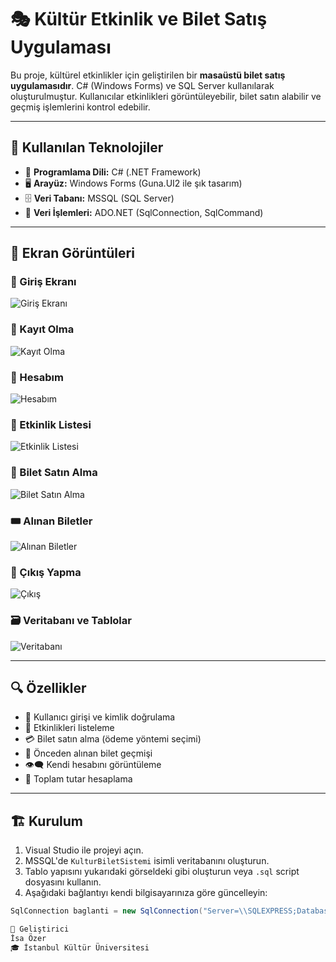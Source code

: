 # 🎭 Kültür Etkinlik ve Bilet Satış Uygulaması

Bu proje, kültürel etkinlikler için geliştirilen bir **masaüstü bilet satış uygulamasıdır**. C# (Windows Forms) ve SQL Server kullanılarak oluşturulmuştur. Kullanıcılar etkinlikleri görüntüleyebilir, bilet satın alabilir ve geçmiş işlemlerini kontrol edebilir.

---

## 🧰 Kullanılan Teknolojiler

- 🧠 **Programlama Dili:** C# (.NET Framework)
- 🖥️ **Arayüz:** Windows Forms (Guna.UI2 ile şık tasarım)
- 🗄️ **Veri Tabanı:** MSSQL (SQL Server)
- 💽 **Veri İşlemleri:** ADO.NET (SqlConnection, SqlCommand)

---

## 📸 Ekran Görüntüleri

### 🔐 Giriş Ekranı
![Giriş Ekranı](https://resmim.net/cdn/2025/05/04/NPD0Gh.png)

### 📝 Kayıt Olma
![Kayıt Olma](https://i.hizliresim.com/5mz0je8.png)

### 👤 Hesabım
![Hesabım](https://i.hizliresim.com/f067tju.png)

### 📅 Etkinlik Listesi
![Etkinlik Listesi](https://i.hizliresim.com/mm51l61.png)

### 🛒 Bilet Satın Alma
![Bilet Satın Alma](https://i.hizliresim.com/5iomw1a.png)

### 🎟️ Alınan Biletler
![Alınan Biletler](https://i.hizliresim.com/fpm53uo.png)

### 🚪 Çıkış Yapma
![Çıkış](https://i.hizliresim.com/ci79wj7.png)

### 🗃️ Veritabanı ve Tablolar
![Veritabanı](https://i.hizliresim.com/chdzfqk.png)

---

## 🔍 Özellikler

- 🔐 Kullanıcı girişi ve kimlik doğrulama
- 🎫 Etkinlikleri listeleme
- 💳 Bilet satın alma (ödeme yöntemi seçimi)
- 📜 Önceden alınan bilet geçmişi
- 👁️‍🗨️ Kendi hesabını görüntüleme
- 🧾 Toplam tutar hesaplama

---

## 🏗️ Kurulum

1. Visual Studio ile projeyi açın.
2. MSSQL'de `KulturBiletSistemi` isimli veritabanını oluşturun.
3. Tablo yapısını yukarıdaki görseldeki gibi oluşturun veya `.sql` script dosyasını kullanın.
4. Aşağıdaki bağlantıyı kendi bilgisayarınıza göre güncelleyin:

```csharp
SqlConnection baglanti = new SqlConnection("Server=\\SQLEXPRESS;Database=KulturBiletSistemi;Trusted_Connection=True;");

📌 Geliştirici
İsa Özer
🎓 İstanbul Kültür Üniversitesi